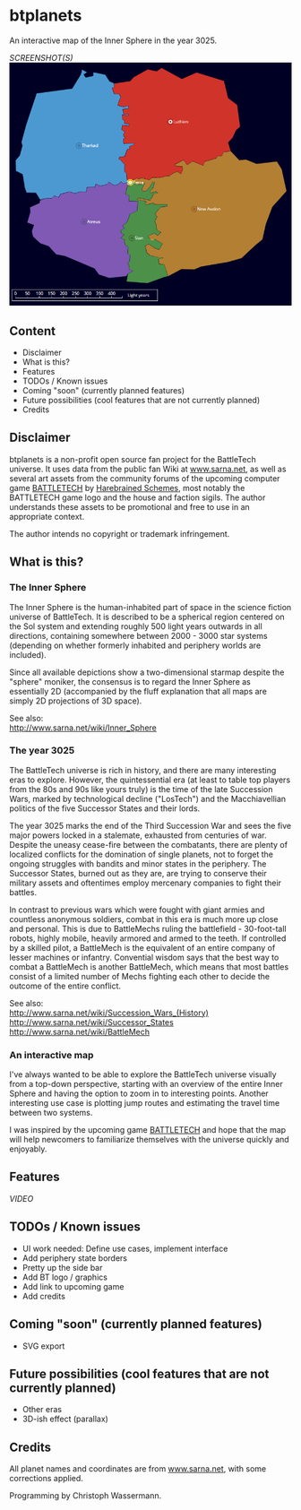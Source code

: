 # btplanets
An interactive map of the Inner Sphere in the year 3025.

_SCREENSHOT(S)_
<img src="img/screenshots/01.png" />

## Content
- Disclaimer
- What is this?
- Features
- TODOs / Known issues
- Coming "soon" (currently planned features)
- Future possibilities (cool features that are not currently planned)
- Credits

## Disclaimer
btplanets is a non-profit open source fan project for the BattleTech universe. It uses data from the public
fan Wiki at www.sarna.net, as well as several art assets from the community forums of the upcoming computer
game [BATTLETECH](https://community.battletechgame.com/forums) by [Harebrained Schemes](http://harebrained-schemes.com/),
most notably the BATTLETECH game logo and the house and faction sigils. The author understands these assets
to be promotional and free to use in an appropriate context.

The author intends no copyright or trademark infringement.

## What is this?

### The Inner Sphere
The Inner Sphere is the human-inhabited part of space in the science fiction universe of BattleTech. It is
described to be a spherical region centered on the Sol system and extending roughly 500 light years outwards in all
directions, containing somewhere between 2000 - 3000 star systems (depending on whether formerly inhabited and
periphery worlds are included).

Since all available depictions show a two-dimensional starmap despite the "sphere" moniker, the consensus is to regard
the Inner Sphere as essentially 2D (accompanied by the fluff explanation that all maps are simply 2D projections
of 3D space).

See also:  
http://www.sarna.net/wiki/Inner_Sphere

### The year 3025
The BattleTech universe is rich in history, and there are many interesting eras to explore. However, the quintessential
era (at least to table top players from the 80s and 90s like yours truly) is the time of the late
Succession Wars, marked by technological decline ("LosTech") and the Macchiavellian politics of the five Successor
States and their lords.

The year 3025 marks the end of the Third Succession War and sees the five major powers locked in a stalemate, exhausted
from centuries of war. Despite the uneasy cease-fire between the combatants, there are plenty of localized conflicts
for the domination of single planets, not to forget the ongoing struggles with bandits and minor states in the periphery.
The Successor States, burned out as they are, are trying to conserve their military assets and oftentimes employ
mercenary companies to fight their battles.

In contrast to previous wars which were fought with giant armies and countless anonymous soldiers, combat in this era is
much more up close and personal. This is due to BattleMechs ruling the battlefield - 30-foot-tall robots, highly
mobile, heavily armored and armed to the teeth. If controlled by a skilled pilot, a BattleMech is the equivalent of an
entire company of lesser machines or infantry. Convential wisdom says that the best way to combat a BattleMech is another
BattleMech, which means that most battles consist of a limited number of Mechs fighting each other to decide the
outcome of the entire conflict.

See also:  
http://www.sarna.net/wiki/Succession_Wars_(History)  
http://www.sarna.net/wiki/Successor_States  
http://www.sarna.net/wiki/BattleMech

### An interactive map
I've always wanted to be able to explore the BattleTech universe visually from a top-down perspective, starting with an
overview of the entire Inner Sphere and having the option to zoom in to interesting points. Another interesting use case
is plotting jump routes and estimating the travel time between two systems.

I was inspired by the upcoming game [BATTLETECH](http://battletechgame.com/) and hope that the map will help newcomers to
familiarize themselves with the universe quickly and enjoyably.

## Features
_VIDEO_

## TODOs / Known issues
- UI work needed: Define use cases, implement interface
- Add periphery state borders
- Pretty up the side bar
- Add BT logo / graphics
- Add link to upcoming game
- Add credits

## Coming "soon" (currently planned features)
- SVG export

## Future possibilities (cool features that are not currently planned)
- Other eras
- 3D-ish effect (parallax)

## Credits
All planet names and coordinates are from www.sarna.net, with some corrections applied.

Programming by Christoph Wassermann.
